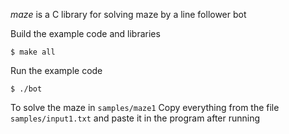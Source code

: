 *maze* is a C library for solving maze by a line follower bot 

Build the example code and libraries

	$ make all

Run the example code

	$ ./bot

To solve the maze in `samples/maze1`
Copy everything from the file `samples/input1.txt`
and paste it in the program after running
